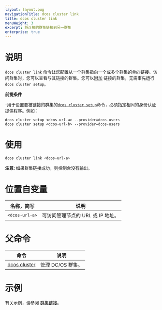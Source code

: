 ```yaml
---
layout: layout.pug
navigationTitle: dcos cluster link
title: dcos cluster link
menuWeight: 3
excerpt: 将连接的群集链接到另一群集
enterprise: true
---
```


# 说明
`dcos cluster link` 命令让您配置从一个群集指向一个或多个群集的单向链接。访问群集时，您可以查看与其链接的群集。您可以[附加](/cn/1.11/cli/command-reference/dcos-cluster/dcos-cluster-attach/) 链接的群集，无需事先运行 `dcos cluster setup`。

**前提条件**

-用于设置要被链接的群集的[`dcos cluster setup`](/cn/1.11/cli/command-reference/dcos-cluster/dcos-cluster-setup/)命令，必须指定相同的身份认证提供程序。例如：

  ```
  dcos cluster setup <dcos-url-a> --provider=dcos-users
  dcos cluster setup <dcos-url-b> --provider=dcos-users
  ```

# 使用

```bash
dcos cluster link <dcos-url-a>
```

<p class="message--note"><strong>注意: </strong> 如果群集链接成功，则控制台没有输出。</p>

# 位置自变量

| 名称，简写 | 说明 |
|---------|-------------|
| `<dcos-url-a>` | 可访问管理节点的 URL 或 IP 地址。 |


# 父命令

| 命令 | 说明 |
|---------|-------------|
|  [dcos cluster](/cn/1.11/cli/command-reference/dcos-cluster/) | 管理 DC/OS 群集。 |

# 示例
有关示例，请参阅 [群集链接](/cn/1.11/administering-clusters/multiple-clusters/cluster-links/)。
